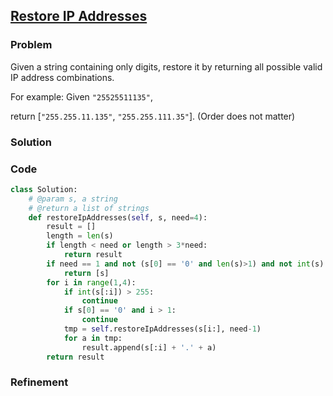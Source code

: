 ## [Restore IP Addresses](https://leetcode.com/problems/restore-ip-addresses/)

### Problem

Given a string containing only digits, restore it by returning all possible valid IP address combinations.

For example:
Given `"25525511135"`,

return [`"255.255.11.135"`, `"255.255.111.35"`]. (Order does not matter)

### Solution


### Code

``` Python
class Solution:
    # @param s, a string
    # @return a list of strings
    def restoreIpAddresses(self, s, need=4):
        result = []
        length = len(s)
        if length < need or length > 3*need:
            return result
        if need == 1 and not (s[0] == '0' and len(s)>1) and not int(s) > 255:
            return [s]
        for i in range(1,4):
            if int(s[:i]) > 255:
                continue
            if s[0] == '0' and i > 1:
                continue
            tmp = self.restoreIpAddresses(s[i:], need-1)
            for a in tmp:
                result.append(s[:i] + '.' + a)
        return result
```

### Refinement

